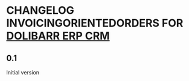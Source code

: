 # CHANGELOG INVOICINGORIENTEDORDERS FOR [DOLIBARR ERP CRM](https://www.dolibarr.org)

## 0.1

Initial version
